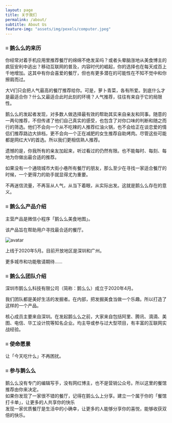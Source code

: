 ```yaml
---
layout: page
title: 关于我们
permalink: /about/
subtitle: About Us
feature-img: "assets/img/pexels/computer.jpeg"
---
```


### ≡ 鹅么么的来历

你经常对着手机应用里推荐餐厅的绵绵不绝发呆吗？或者头晕脑涨地从美食博主的疯狂安利中逃出？移动互联网的普及，内容时代的崛起，你的选择也在每天成百上千地增加。这其中有你会喜爱的餐厅，但也有更多潜在的可能性在不知不觉中和你擦肩而过。<br/>

大V们只会把人气最高的餐厅推荐给你。可是，萝卜青菜，各有所爱。到底什么才是最适合你？什么又最适合此时此刻的环境？人气推荐，往往有来自于它的局限性。<br/>

鹅么么的发起者发现，对多数人做选择最有效的帮助其实来自亲友和同事。随意的一两句推荐，不但传递了他们自己真实的感受，也包含了对你口味的判断和随之而行的筛选。他们不会向一个从不吃辣的人推荐红油火锅，也不会给正在谈恋爱的情侣们推荐路边大排档，更不会向一个正在减肥的女生推荐自助烤肉。尽管这些可能都是网红大V的首选。所以我们更相信熟人推荐。<br/>

遗憾的是，你我所有的亲友加起来，听过看过的仍然有限。也不能每时、每刻、每地为你做出最合适的推荐。<br/>

如果没有一个通晓城市大街小巷所有餐厅的朋友，那么至少在寻找一家适合餐厅的时候，一个更得力的助手就显得尤为重要。<br/>

不再迷信流量，不再盲从人气，从当下着眼，从实际出发。这就是鹅么么存在的意义。<br/>

### ≡ 鹅么么产品介绍

主营产品是微信小程序「鹅么么美食地图」。<br/>

该产品旨在帮助用户寻找最合适的餐厅。<br/>

![avatar](https://nanae.jaward.cn/blog/uiui.png)

上线于2020年5月。目前开放地区是深圳和广州。<br/>

更多城市和功能敬请期待……<br/>

### ≡ 鹅么么团队介绍

深圳市鹅么么科技有限公司（简称：鹅么么）成立于2020年4月。<br/>

我们团队都是美好生活的发掘者。在内部，把发掘美食当做一个乐趣。所以打造了这样的一个产品。<br/>

核心成员主要来自深圳。在发起鹅么么之前，大家来自包括阿里、腾讯、滴滴、美图、电信、华工设计院等知名企业。均主导或参与过大型项目，有丰富的互联网实战经验。<br/>

### ≡ 使命愿景

让「今天吃什么」不再困扰。

### ≡ 参与鹅么么

鹅么么没有专门的编辑写手，没有网红博主，也不是营销公众号。所以这里的餐馆推荐由你来决定。<br/>
如果你发现了一家很不错的餐厅，记得在鹅么么上分享。建立一个属于你的「餐馆打卡单」，让更多的人共享你的快乐<br/>
发现一家优质餐厅是生活中的小确幸，让更多的人能够分享你的喜悦，能够收获双倍的快乐。<br/>




